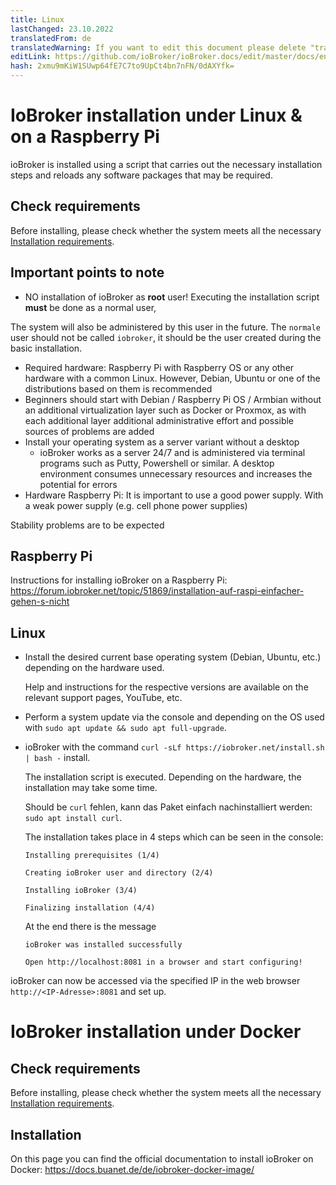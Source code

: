 ```yaml
---
title: Linux
lastChanged: 23.10.2022
translatedFrom: de
translatedWarning: If you want to edit this document please delete "translatedFrom" field, elsewise this document will be translated automatically again
editLink: https://github.com/ioBroker/ioBroker.docs/edit/master/docs/en/install/linux.md
hash: 2xmu9mKiW1SUwp64fE7C7to9UpCt4bn7nFN/0dAXYfk=
---
```

# IoBroker installation under Linux & on a Raspberry Pi
ioBroker is installed using a script that carries out the necessary installation steps and reloads any software packages that may be required.

## Check requirements
Before installing, please check whether the system meets all the necessary [Installation requirements](./#de/documentation/install/requirements.md).

## Important points to note
- NO installation of ioBroker as **root** user! Executing the installation script **must** be done as a normal user,

The system will also be administered by this user in the future. The `normale` user should not be called `iobroker`, it should be the user created during the basic installation.

- Required hardware: Raspberry Pi with Raspberry OS or any other hardware with a common Linux. However, Debian, Ubuntu or one of the distributions based on them is recommended
- Beginners should start with Debian / Raspberry Pi OS / Armbian without an additional virtualization layer such as Docker or Proxmox, as with each additional layer additional administrative effort and possible sources of problems are added
- Install your operating system as a server variant without a desktop
  - ioBroker works as a server 24/7 and is administered via terminal programs such as Putty, Powershell or similar. A desktop environment consumes unnecessary resources and increases the potential for errors
- Hardware Raspberry Pi: It is important to use a good power supply. With a weak power supply (e.g. cell phone power supplies)

Stability problems are to be expected

## Raspberry Pi
Instructions for installing ioBroker on a Raspberry Pi: https://forum.iobroker.net/topic/51869/installation-auf-raspi-einfacher-gehen-s-nicht

## Linux
* Install the desired current base operating system (Debian, Ubuntu, etc.) depending on the hardware used.

  Help and instructions for the respective versions are available on the relevant support pages, YouTube, etc.

* Perform a system update via the console and depending on the OS used with ``sudo apt update && sudo apt full-upgrade``.

* ioBroker with the command ``curl -sLf https://iobroker.net/install.sh | bash -`` install.

  The installation script is executed. Depending on the hardware, the installation may take some time.

  Should be ``curl`` fehlen, kann das Paket einfach nachinstalliert werden: ``sudo apt install curl``.

  The installation takes place in 4 steps which can be seen in the console:

  ``Installing prerequisites (1/4)``

  ``Creating ioBroker user and directory (2/4)``

  ``Installing ioBroker (3/4)``

  ``Finalizing installation (4/4)``

  At the end there is the message

  ``ioBroker was installed successfully``

  ``Open http://localhost:8081 in a browser and start configuring!``

ioBroker can now be accessed via the specified IP in the web browser ``http://<IP-Adresse>:8081`` and set up.

# IoBroker installation under Docker
## Check requirements
Before installing, please check whether the system meets all the necessary [Installation requirements](./#de/documentation/install/requirements.md).

## Installation
On this page you can find the official documentation to install ioBroker on Docker: https://docs.buanet.de/de/iobroker-docker-image/